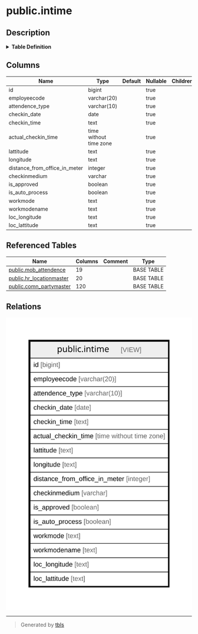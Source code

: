 # public.intime

## Description

<details>
<summary><strong>Table Definition</strong></summary>

```sql
CREATE VIEW intime AS (
 SELECT row_number() OVER (PARTITION BY attendence.employeecode, attendence.attendencetype ORDER BY attendence.time_stamp) AS id,
    attendence.employeecode,
    attendence.attendencetype AS attendence_type,
    (attendence.time_stamp)::date AS checkin_date,
    to_char(((attendence.time_stamp)::time without time zone)::interval, 'HH12:MI:SS AM'::text) AS checkin_time,
    (attendence.time_stamp)::time without time zone AS actual_checkin_time,
    attendence.lattitude,
    attendence.longitude,
    attendence.distance_from_office_in_meter,
        CASE
            WHEN (attendence.is_auto_process = true) THEN 'Auto'::character varying
            ELSE attendence.medium
        END AS checkinmedium,
    COALESCE(attendence.is_approved, false) AS is_approved,
    COALESCE(attendence.is_auto_process, false) AS is_auto_process,
        CASE
            WHEN (attendence.workmodetype = 'location'::text) THEN 'Branch Office'::text
            WHEN (attendence.workmodetype = 'client'::text) THEN 'Client'::text
            WHEN (attendence.workmodetype = 'ho'::text) THEN 'Head Office'::text
            WHEN (attendence.workmodetype = 'presenthome'::text) THEN 'Temporary Home'::text
            WHEN (attendence.workmodetype = 'permanenthome'::text) THEN 'Permanent Home'::text
            ELSE 'N/A'::text
        END AS workmode,
    (
        CASE
            WHEN (attendence.workmodetype = 'location'::text) THEN locm.locationname
            WHEN (attendence.workmodetype = 'client'::text) THEN pm.partyname
            ELSE 'N/A'::character varying
        END)::text AS workmodename,
    attendence.loc_longitude,
    attendence.loc_lattitude
   FROM (((mob_attendence attendence
     JOIN ( SELECT attendence_1.employeecode,
            min(attendence_1.attendenceid) AS attendenceid,
            (attendence_1.time_stamp)::date AS time_stamp
           FROM mob_attendence attendence_1
          WHERE ((attendence_1.attendencetype)::text = 'IN'::text)
          GROUP BY attendence_1.employeecode, ((attendence_1.time_stamp)::date)) z ON ((attendence.attendenceid = z.attendenceid)))
     LEFT JOIN hr_locationmaster locm ON ((locm.locationid = attendence.workmodetype_id)))
     LEFT JOIN comn_partymaster pm ON ((pm.partyid = attendence.workmodetype_id)))
  WHERE ((attendence.attendencetype)::text = 'IN'::text)
  ORDER BY attendence.employeecode
)
```

</details>

## Columns

| Name | Type | Default | Nullable | Children | Parents | Comment |
| ---- | ---- | ------- | -------- | -------- | ------- | ------- |
| id | bigint |  | true |  |  |  |
| employeecode | varchar(20) |  | true |  |  |  |
| attendence_type | varchar(10) |  | true |  |  |  |
| checkin_date | date |  | true |  |  |  |
| checkin_time | text |  | true |  |  |  |
| actual_checkin_time | time without time zone |  | true |  |  |  |
| lattitude | text |  | true |  |  |  |
| longitude | text |  | true |  |  |  |
| distance_from_office_in_meter | integer |  | true |  |  |  |
| checkinmedium | varchar |  | true |  |  |  |
| is_approved | boolean |  | true |  |  |  |
| is_auto_process | boolean |  | true |  |  |  |
| workmode | text |  | true |  |  |  |
| workmodename | text |  | true |  |  |  |
| loc_longitude | text |  | true |  |  |  |
| loc_lattitude | text |  | true |  |  |  |

## Referenced Tables

| Name | Columns | Comment | Type |
| ---- | ------- | ------- | ---- |
| [public.mob_attendence](public.mob_attendence.md) | 19 |  | BASE TABLE |
| [public.hr_locationmaster](public.hr_locationmaster.md) | 20 |  | BASE TABLE |
| [public.comn_partymaster](public.comn_partymaster.md) | 120 |  | BASE TABLE |

## Relations

![er](public.intime.svg)

---

> Generated by [tbls](https://github.com/k1LoW/tbls)
